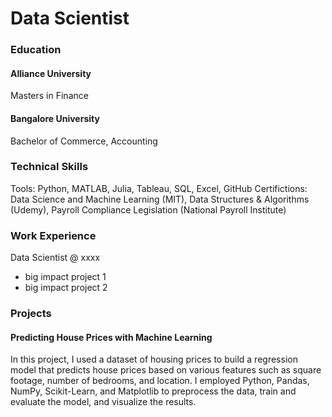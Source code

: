 # Data Scientist 

### Education 
#### Alliance University
Masters in Finance

#### Bangalore University
Bachelor of Commerce, Accounting

### Technical Skills
Tools: Python, MATLAB, Julia, Tableau, SQL, Excel, GitHub
Certifictions: Data Science and Machine Learning (MIT), Data Structures & Algorithms (Udemy), Payroll Compliance Legislation (National Payroll Institute)

### Work Experience 
Data Scientist @ xxxx
- big impact project 1
- big impact project 2

### Projects 
#### Predicting House Prices with Machine Learning
In this project, I used a dataset of housing prices to build a regression model that predicts house prices based on various features such as square footage, number of bedrooms, and location. I employed Python, Pandas, NumPy, Scikit-Learn, and Matplotlib to preprocess the data, train and evaluate the model, and visualize the results.
